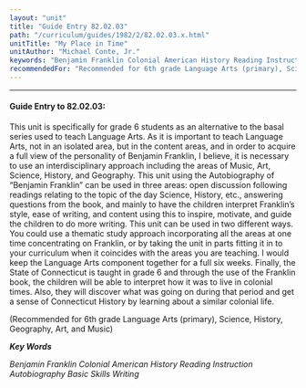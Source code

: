```yaml
---
layout: "unit"
title: "Guide Entry 82.02.03"
path: "/curriculum/guides/1982/2/82.02.03.x.html"
unitTitle: "My Place in Time"
unitAuthor: "Michael Conte, Jr."
keywords: "Benjamin Franklin Colonial American History Reading Instruction Autobiography Basic Skills Writing"
recommendedFor: "Recommended for 6th grade Language Arts (primary), Science, History, Geography, Art, and Music"
---
```

<body>
<hr/>
<h4>
Guide Entry to 82.02.03:
</h4>
This unit is specifically for grade 6 students as an alternative to the basal series used to teach Language Arts.  As it is important to teach Language Arts, not in an isolated area, but in the content areas, and in order to acquire a full view of the personality of Benjamin Franklin, I believe, it is necessary to use an interdisciplinary approach including the areas of Music, Art, Science, History, and Geography.  This unit using the Autobiography of “Benjamin Franklin” can be used in three areas: open discussion following readings relating to the topic of the day Science, History, etc., answering questions from the book, and mainly to have the children interpret Franklin’s style, ease of writing, and content using this to inspire, motivate, and guide the children to do more writing.  This unit can be used in two different ways.  You could use a thematic study approach incorporating all the areas at one time concentrating on Franklin, or by taking the unit in parts fitting it in to your curriculum when it coincides with the areas you are teaching.  I would keep the Language Arts component together for a full six weeks.  Finally, the State of Connecticut is taught in grade 6 and through the use of the Franklin book, the children will be able to interpret how it was to live in colonial times.  Also, they will discover what was going on during that period and get a sense of Connecticut History by learning about a similar colonial life.
<p>
(Recommended for 6th grade Language Arts (primary), Science, History, Geography, Art, and Music)
</p>
<p>
<b>
<i>
Key Words
</i>
</b>
<br/>
</p>
<p>
<i>
Benjamin Franklin Colonial American History Reading Instruction Autobiography Basic Skills Writing
</i>
</p>
</body>